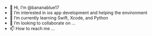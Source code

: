- 👋 Hi, I’m @bananablue17
- 👀 I’m interested in ios app development and helping the environment
- 🌱 I’m currently learning Swift, Xcode, and Python
- 💞️ I’m looking to collaborate on ...
- 📫 How to reach me ...

<!---
bananablue17/bananablue17 is a ✨ special ✨ repository because its `README.md` (this file) appears on your GitHub profile.
You can click the Preview link to take a look at your changes.
--->
